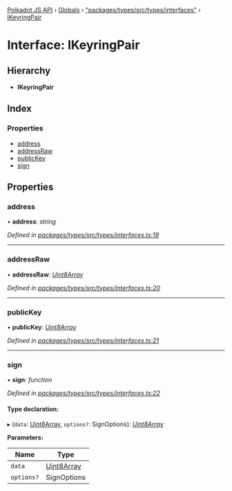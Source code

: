 [Polkadot JS API](../README.md) › [Globals](../globals.md) › ["packages/types/src/types/interfaces"](../modules/_packages_types_src_types_interfaces_.md) › [IKeyringPair](_packages_types_src_types_interfaces_.ikeyringpair.md)

# Interface: IKeyringPair

## Hierarchy

* **IKeyringPair**

## Index

### Properties

* [address](_packages_types_src_types_interfaces_.ikeyringpair.md#address)
* [addressRaw](_packages_types_src_types_interfaces_.ikeyringpair.md#addressraw)
* [publicKey](_packages_types_src_types_interfaces_.ikeyringpair.md#publickey)
* [sign](_packages_types_src_types_interfaces_.ikeyringpair.md#sign)

## Properties

###  address

• **address**: *string*

*Defined in [packages/types/src/types/interfaces.ts:19](https://github.com/polkadot-js/api/blob/40899adf82/packages/types/src/types/interfaces.ts#L19)*

___

###  addressRaw

• **addressRaw**: *[Uint8Array](../classes/_packages_types_src_codec_raw_.raw.md#static-uint8array)*

*Defined in [packages/types/src/types/interfaces.ts:20](https://github.com/polkadot-js/api/blob/40899adf82/packages/types/src/types/interfaces.ts#L20)*

___

###  publicKey

• **publicKey**: *[Uint8Array](../classes/_packages_types_src_codec_raw_.raw.md#static-uint8array)*

*Defined in [packages/types/src/types/interfaces.ts:21](https://github.com/polkadot-js/api/blob/40899adf82/packages/types/src/types/interfaces.ts#L21)*

___

###  sign

• **sign**: *function*

*Defined in [packages/types/src/types/interfaces.ts:22](https://github.com/polkadot-js/api/blob/40899adf82/packages/types/src/types/interfaces.ts#L22)*

#### Type declaration:

▸ (`data`: [Uint8Array](../classes/_packages_types_src_codec_raw_.raw.md#static-uint8array), `options?`: SignOptions): *[Uint8Array](../classes/_packages_types_src_codec_raw_.raw.md#static-uint8array)*

**Parameters:**

Name | Type |
------ | ------ |
`data` | [Uint8Array](../classes/_packages_types_src_codec_raw_.raw.md#static-uint8array) |
`options?` | SignOptions |
